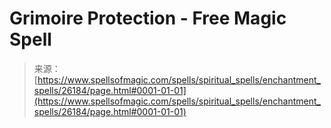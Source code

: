 <!--yml

category: 未分类

date: 2024-06-12 19:13:53

-->

# Grimoire Protection - Free Magic Spell

> 来源：[https://www.spellsofmagic.com/spells/spiritual_spells/enchantment_spells/26184/page.html#0001-01-01](https://www.spellsofmagic.com/spells/spiritual_spells/enchantment_spells/26184/page.html#0001-01-01)

